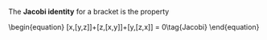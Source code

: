 The **Jacobi identity** for a bracket is the property

\begin{equation}
[x,[y,z]]+[z,[x,y]]+[y,[z,x]] = 0\tag{Jacobi}
\end{equation}
